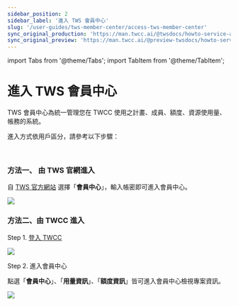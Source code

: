 ```yaml
---
sidebar_position: 2
sidebar_label: '進入 TWS 會員中心'
slug: '/user-guides/tws-member-center/access-tws-member-center'
sync_original_production: 'https://man.twcc.ai/@twsdocs/howto-service-access-service-zh' 
sync_original_preview: 'https://man.twcc.ai/@preview-twsdocs/howto-service-access-service-zh' 
---
```


import Tabs from '@theme/Tabs';
import TabItem from '@theme/TabItem';

# 進入 TWS 會員中心


TWS 會員中心為統一管理您在 TWCC 使用之計畫、成員、額度、資源使用量、帳務的系統。

進入方式依用戶區分，請參考以下步驟：

<br/>


### 方法一、 由 TWS 官網進入


自 [TWS 官方網站](https://tws.twcc.ai/) 選擇「**會員中心**」，輸入帳密即可進入會員中心。

![](https://i.imgur.com/mNk06Ct.png)

### 方法二、由 TWCC 進入

Step 1. [登入 TWCC](https://tws.twcc.ai/)

![](https://i.imgur.com/xhmUjyI.png)

Step 2. 進入會員中心

點選「**會員中心**」、「**用量資訊**」、「**額度資訊**」皆可進入會員中心檢視專案資訊。

![](https://i.imgur.com/VRgIQtC.png)

<br/>
